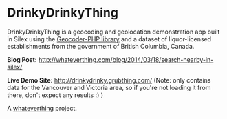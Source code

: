 DrinkyDrinkyThing
=================

DrinkyDrinkyThing is a geocoding and geolocation demonstration app built in Silex using the [Geocoder-PHP library](http://geocoder-php.org/) and a dataset of liquor-licensed establishments from the government of British Columbia, Canada.

**Blog Post:** http://whateverthing.com/blog/2014/03/18/search-nearby-in-silex/

**Live Demo Site:** http://drinkydrinky.grubthing.com/ (Note: only contains data for the Vancouver and Victoria area, so if you're not loading it from there, don't expect any results :) )

A [whateverthing](http://whateverthing.com) project.

